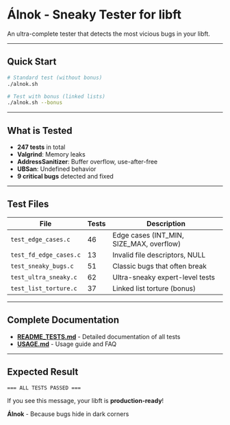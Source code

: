 # Álnok - Sneaky Tester for libft

An ultra-complete tester that detects the most vicious bugs in your libft.

---

## Quick Start

```bash
# Standard test (without bonus)
./alnok.sh

# Test with bonus (linked lists)
./alnok.sh --bonus
```

---

## What is Tested

- **247 tests** in total
- **Valgrind**: Memory leaks
- **AddressSanitizer**: Buffer overflow, use-after-free
- **UBSan**: Undefined behavior
- **9 critical bugs** detected and fixed

---

## Test Files

| File | Tests | Description |
|------|-------|-------------|
| `test_edge_cases.c` | 46 | Edge cases (INT_MIN, SIZE_MAX, overflow) |
| `test_fd_edge_cases.c` | 13 | Invalid file descriptors, NULL |
| `test_sneaky_bugs.c` | 51 | Classic bugs that often break |
| `test_ultra_sneaky.c` | 62 | Ultra-sneaky expert-level tests |
| `test_list_torture.c` | 37 | Linked list torture (bonus) |

---

## Complete Documentation

- **[README_TESTS.md](README_TESTS.md)** - Detailed documentation of all tests
- **[USAGE.md](USAGE.md)** - Usage guide and FAQ

---

## Expected Result

```
=== ALL TESTS PASSED ===
```

If you see this message, your libft is **production-ready**!

**Álnok** - Because bugs hide in dark corners
